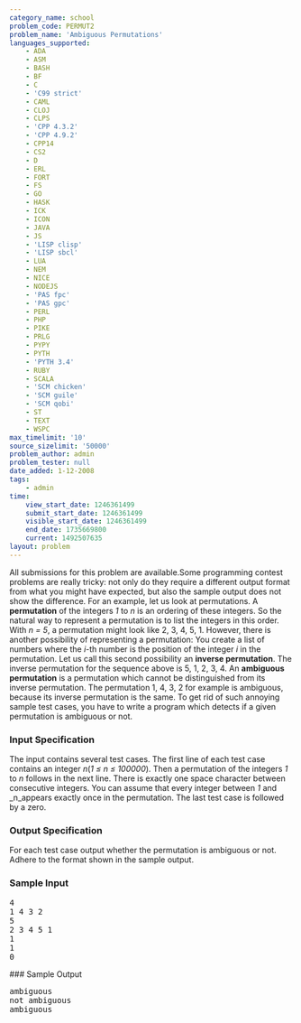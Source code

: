```yaml
---
category_name: school
problem_code: PERMUT2
problem_name: 'Ambiguous Permutations'
languages_supported:
    - ADA
    - ASM
    - BASH
    - BF
    - C
    - 'C99 strict'
    - CAML
    - CLOJ
    - CLPS
    - 'CPP 4.3.2'
    - 'CPP 4.9.2'
    - CPP14
    - CS2
    - D
    - ERL
    - FORT
    - FS
    - GO
    - HASK
    - ICK
    - ICON
    - JAVA
    - JS
    - 'LISP clisp'
    - 'LISP sbcl'
    - LUA
    - NEM
    - NICE
    - NODEJS
    - 'PAS fpc'
    - 'PAS gpc'
    - PERL
    - PHP
    - PIKE
    - PRLG
    - PYPY
    - PYTH
    - 'PYTH 3.4'
    - RUBY
    - SCALA
    - 'SCM chicken'
    - 'SCM guile'
    - 'SCM qobi'
    - ST
    - TEXT
    - WSPC
max_timelimit: '10'
source_sizelimit: '50000'
problem_author: admin
problem_tester: null
date_added: 1-12-2008
tags:
    - admin
time:
    view_start_date: 1246361499
    submit_start_date: 1246361499
    visible_start_date: 1246361499
    end_date: 1735669800
    current: 1492507635
layout: problem
---
```

All submissions for this problem are available.Some programming contest problems are really tricky: not only do they require a different output format from what you might have expected, but also the sample output does not show the difference. For an example, let us look at permutations.
A **permutation** of the integers _1_ to _n_ is an ordering of these integers. So the natural way to represent a permutation is to list the integers in this order. With _n = 5_, a permutation might look like 2, 3, 4, 5, 1. 
However, there is another possibility of representing a permutation: You create a list of numbers where the _i_-th number is the position of the integer _i_ in the permutation. Let us call this second possibility an **inverse permutation**. The inverse permutation for the sequence above is 5, 1, 2, 3, 4. 
An **ambiguous permutation** is a permutation which cannot be distinguished from its inverse permutation. The permutation 1, 4, 3, 2 for example is ambiguous, because its inverse permutation is the same. To get rid of such annoying sample test cases, you have to write a program which detects if a given permutation is ambiguous or not.

### Input Specification

The input contains several test cases.
The first line of each test case contains an integer _n_(_1 ≤ n ≤ 100000_). Then a permutation of the integers _1_ to _n_ follows in the next line. There is exactly one space character between consecutive integers. You can assume that every integer between _1_ and _n_appears exactly once in the permutation. 
The last test case is followed by a zero.

### Output Specification

For each test case output whether the permutation is ambiguous or not. Adhere to the format shown in the sample output.

### Sample Input

<pre>4
1 4 3 2
5
2 3 4 5 1
1
1
0
</pre>### Sample Output

<pre>ambiguous
not ambiguous
ambiguous
</pre>